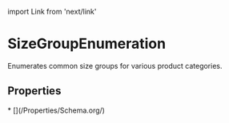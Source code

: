import Link from 'next/link'

# SizeGroupEnumeration

Enumerates common size groups for various product categories.

## Properties

<Grid>
* [](/Properties/Schema.org/)

</Grid>

